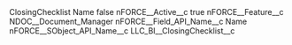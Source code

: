 <?xml version="1.0" encoding="UTF-8"?>
<CustomMetadata xmlns="http://soap.sforce.com/2006/04/metadata" xmlns:xsi="http://www.w3.org/2001/XMLSchema-instance" xmlns:xsd="http://www.w3.org/2001/XMLSchema">
    <label>ClosingChecklist Name</label>
    <protected>false</protected>
    <values>
        <field>nFORCE__Active__c</field>
        <value xsi:type="xsd:boolean">true</value>
    </values>
    <values>
        <field>nFORCE__Feature__c</field>
        <value xsi:type="xsd:string">NDOC__Document_Manager</value>
    </values>
    <values>
        <field>nFORCE__Field_API_Name__c</field>
        <value xsi:type="xsd:string">Name</value>
    </values>
    <values>
        <field>nFORCE__SObject_API_Name__c</field>
        <value xsi:type="xsd:string">LLC_BI__ClosingChecklist__c</value>
    </values>
</CustomMetadata>
